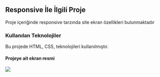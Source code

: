 
<h2>Responsive  İle İlgili Proje</h2>

Proje içeriğinde responsive tarzında site ekran özellikleri bulunmaktadır

<h3>Kullanılan Teknolojiler</h3>

Bu projede HTML, CSS,  teknolojileri kullanılmıştır.

<h4>Projeye ait ekran resmi</h4>

![](Responsive-landing-page)

